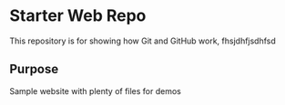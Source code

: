 # Starter Web Repo

This repository is for showing how Git and GitHub work, fhsjdhfjsdhfsd

## Purpose

Sample website with plenty of files for demos